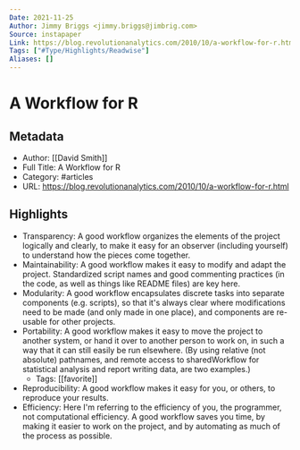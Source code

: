 ```yaml
---
Date: 2021-11-25
Author: Jimmy Briggs <jimmy.briggs@jimbrig.com>
Source: instapaper
Link: https://blog.revolutionanalytics.com/2010/10/a-workflow-for-r.html
Tags: ["#Type/Highlights/Readwise"]
Aliases: []
---
```

# A Workflow for R

## Metadata
- Author: [[David Smith]]
- Full Title: A Workflow for R
- Category: #articles
- URL: https://blog.revolutionanalytics.com/2010/10/a-workflow-for-r.html

## Highlights
- Transparency: A good workflow organizes the elements of the project logically and clearly, to make it easy for an observer (including yourself) to understand how the pieces come together.
- Maintainability: A good workflow makes it easy to modify and adapt the project. Standardized script names and good commenting practices (in the code, as well as things like README files) are key here.
- Modularity: A good workflow encapsulates discrete tasks into separate components (e.g. scripts), so that it's always clear where modifications need to be made (and only made in one place), and components are re-usable for other projects.
- Portability: A good workflow makes it easy to move the project to another system, or hand it over to another person to work on, in such a way that it can still easily be run elsewhere. (By using relative (not absolute) pathnames, and remote access to sharedWorkflow for statistical analysis and report writing data, are two examples.)
    - Tags: [[favorite]] 
- Reproducibility: A good workflow makes it easy for you, or others, to reproduce your results.
- Efficiency: Here I'm referring to the efficiency of you, the programmer, not computational efficiency. A good workflow saves you time, by making it easier to work on the project, and by automating as much of the process as possible.
